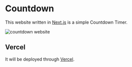 # Countdown

This website written in [Next.js](https://nextjs.org/) is a simple Countdown Timer.

![countdown website](https://i.imgur.com/rBSePm2.png)

## Vercel

It will be deployed through [Vercel](https://vercel.com/).
